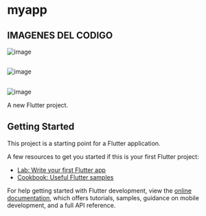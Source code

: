 # myapp

## IMAGENES DEL CODIGO 
![image](https://github.com/user-attachments/assets/1c4daaf8-4600-4aa8-b8c6-b5d28576de47)
## 
![image](https://github.com/user-attachments/assets/1ee5a561-df77-4ba1-bddd-b7d8b748ee1e)
##
![image](https://github.com/user-attachments/assets/ecf8e4cb-736e-4ce6-9967-fc0894928038)


A new Flutter project.

## Getting Started

This project is a starting point for a Flutter application.

A few resources to get you started if this is your first Flutter project:

- [Lab: Write your first Flutter app](https://docs.flutter.dev/get-started/codelab)
- [Cookbook: Useful Flutter samples](https://docs.flutter.dev/cookbook)

For help getting started with Flutter development, view the
[online documentation](https://docs.flutter.dev/), which offers tutorials,
samples, guidance on mobile development, and a full API reference.
